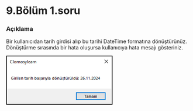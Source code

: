 # 9.Bölüm 1.soru

### Açıklama

Bir kullanıcıdan tarih girdisi alıp bu tarihi DateTime formatına dönüştürünüz. Dönüştürme sırasında bir hata oluşursa kullanıcıya hata mesajı gösteriniz.

![Bolum 9-Soru 1](Bolum9_1.png)
